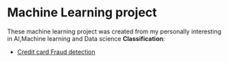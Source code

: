 # Machine Learning project
These machine learning project was created from my personally interesting in AI,Machine learning and Data science
**Classification**:
- [Credit card Fraud detection]()
